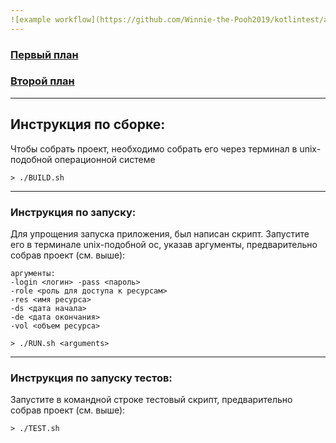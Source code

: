 ```yaml
---
![example workflow](https://github.com/Winnie-the-Pooh2019/kotlintest/actions/workflows/main.yml/badge.svg)
---
```

### [Первый план](./src/application/PLAN2.md)
### [Второй план](./Roadmap2.md)
---
## Инструкция по сборке:
Чтобы собрать проект, необходимо собрать его через терминал в unix-подобной операционной системе
```shell
> ./BUILD.sh 
```
---
### Инструкция по запуску:
Для упрощения запуска приложения, был написан скрипт. Запустите его в терминале unix-подобной ос, указав аргументы, предварительно собрав проект (см. выше):
```
аргументы:
-login <логин> -pass <пароль> 
-role <роль для доступа к ресурсам> 
-res <имя ресурса> 
-ds <дата начала> 
-de <дата окончания> 
-vol <объем ресурса>
```
```shell
> ./RUN.sh <arguments>
```
---
### Инструкция по запуску тестов:
Запустите в командной строке тестовый скрипт, предварительно собрав проект (см. выше):
```shell
> ./TEST.sh
```
